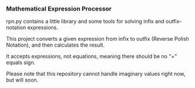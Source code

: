 <h3> Mathematical Expression Processor </h3>

<p> rpn.py contains a little library and some tools for solving infix and outfix-notation expressions. </p>

<p> This project converts a given expression from infix to outfix (Reverse Polish Notation), and then calculates the result.  </p>

<p> It accepts expressions, not equations, meaning there should be no "=" equals sign. </p>

<p> Please note that this repository cannot handle imaginary values right now, but will soon. </p>
